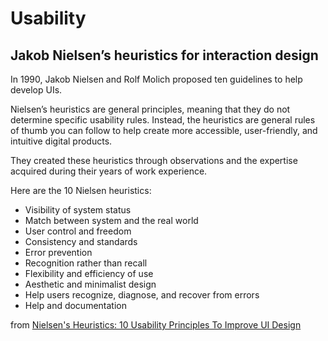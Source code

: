 # Usability

##  Jakob Nielsen’s heuristics for interaction design

In 1990, Jakob Nielsen and Rolf Molich proposed ten guidelines to help develop UIs.

Nielsen’s heuristics are general principles, meaning that they do not determine specific usability rules. Instead, the heuristics are general rules of thumb you can follow to help create more accessible, user-friendly, and intuitive digital products.

They created these heuristics through observations and the expertise acquired during their years of work experience.

Here are the 10 Nielsen heuristics:

- Visibility of system status
- Match between system and the real world
- User control and freedom
- Consistency and standards
- Error prevention
- Recognition rather than recall
- Flexibility and efficiency of use
- Aesthetic and minimalist design
- Help users recognize, diagnose, and recover from errors
- Help and documentation

from [Nielsen's Heuristics: 10 Usability Principles To Improve UI Design](https://medium.com/aela-design/10-usability-heuristics-for-ui-design-fccec83eb192)
